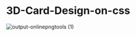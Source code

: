 # 3D-Card-Design-on-css
![output-onlinepngtools (1)](https://user-images.githubusercontent.com/71895811/126190023-30957a5d-5bb9-4f73-97db-d22c1307dc6f.png)
